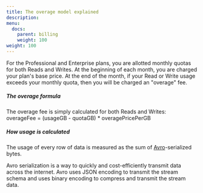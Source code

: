 ```yaml
---
title: The overage model explained
description:
menu:
  docs:
    parent: billing
    weight: 100
weight: 100
---
```


For the Professional and Enterprise plans, you are allotted monthly quotas for both Reads and Writes. At the beginning of each month, you are charged your plan's base price. At the end of the month, if your Read or Write usage exceeds your monthly quota, then you will be charged an "overage" fee. 

##### The overage formula
The overage fee is simply calculated for both Reads and Writes:<br>
overageFee = (usageGB - quotaGB) * overagePricePerGB

##### How usage is calculated
The usage of every row of data is measured as the sum of [Avro](https://en.wikipedia.org/wiki/Apache_Avro)-serialized bytes.

Avro serialization is a way to quickly and cost-efficiently transmit data across the internet. Avro uses JSON encoding to transmit the stream schema and uses binary encoding to compress and transmit the stream data.
